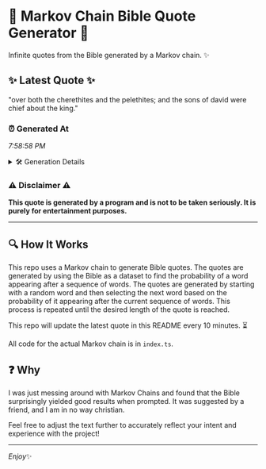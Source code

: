 # 📖 Markov Chain Bible Quote Generator 📖

Infinite quotes from the Bible generated by a Markov chain. ✨

## ✨ Latest Quote ✨
"over both the cherethites and the pelethites; and the sons of david were chief about the king."

### ⏰ Generated At
*7:58:58 PM*

<details>
    <summary>🛠️ Generation Details</summary>
    <p>
        <strong>🌱 Seed:</strong> over<br>
        <strong>🔄 Iterations:</strong> 16<br>
        <strong>📜 Context History:</strong><br>[ over ]: both<br>[ over, both ]: the<br>[ over, both, the ]: cherethites<br>[ over, both, the, cherethites ]: and<br>[ over, both, the, cherethites, and ]: the<br>[ over, both, the, cherethites, and, the ]: pelethites;<br>[ both, the, cherethites, and, the, pelethites; ]: and<br>[ the, cherethites, and, the, pelethites;, and ]: the<br>[ cherethites, and, the, pelethites;, and, the ]: sons<br>[ and, the, pelethites;, and, the, sons ]: of<br>[ the, pelethites;, and, the, sons, of ]: david<br>[ pelethites;, and, the, sons, of, david ]: were<br>[ and, the, sons, of, david, were ]: chief<br>[ the, sons, of, david, were, chief ]: about<br>[ sons, of, david, were, chief, about ]: the<br>[ of, david, were, chief, about, the ]: king.<br>
    </p>
</details>

### ⚠️ Disclaimer ⚠️
**This quote is generated by a program and is not to be taken seriously. It is purely for entertainment purposes.**

---

## 🔍 How It Works

This repo uses a Markov chain to generate Bible quotes. The quotes are generated by using the Bible as a dataset to find the probability of a word appearing after a sequence of words. The quotes are generated by starting with a random word and then selecting the next word based on the probability of it appearing after the current sequence of words. This process is repeated until the desired length of the quote is reached.

This repo will update the latest quote in this README every 10 minutes. ⏳

All code for the actual Markov chain is in `index.ts`.

## ❓ Why

I was just messing around with Markov Chains and found that the Bible surprisingly yielded good results when prompted. 
It was suggested by a friend, and I am in no way christian.

Feel free to adjust the text further to accurately reflect your intent and experience with the project!

---

*Enjoy*✨
